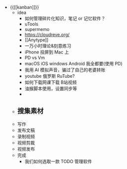 - {{[[kanban]]}}
    - idea
        - 如何管理碎片化知识，笔记 or 记忆软件？
        - uTools
        - supermemo
        - https://cloudreve.org/
        - [[Anytype]]
        - 一万小时理论&刻意练习
        - iPhone 投屏到 Mac 上
        - PD vs Vm
        - macOS iOS windows Android 我全都要(使用 PD)
        - 我用 AI 模拟声音，骗过了自己的老婆转账
        - youtube 俄罗斯 RuTube?
        - 如何下载网课下载 B站视频
        - 油猴脚本使用，设置同步等
        - 
    - 搜集素材
        - 
    - 写作
    - 发布文稿
    - 录制视频
    - 视频剪裁
    - 视频发布
    - 完成
        - 我们如何选取一款 TODO 管理软件
